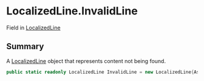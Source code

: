 # LocalizedLine.InvalidLine

Field in [LocalizedLine](/docs/api/csharp/yarn.unity.localizedline.md)

## Summary


A  [LocalizedLine](yarn.unity.localizedline.md)  object that represents content not
being found.


```csharp
public static readonly LocalizedLine InvalidLine = new LocalizedLine{Asset = null, Metadata = System.Array.Empty<string>(), RawText = "!! ERROR: Missing line!", Substitutions = System.Array.Empty<string>(), TextID = "<missing>", Text = new Markup.MarkupParseResult("!! ERROR: Missing line!", new System.Collections.Generic.List<Markup.MarkupAttribute>())};
```

